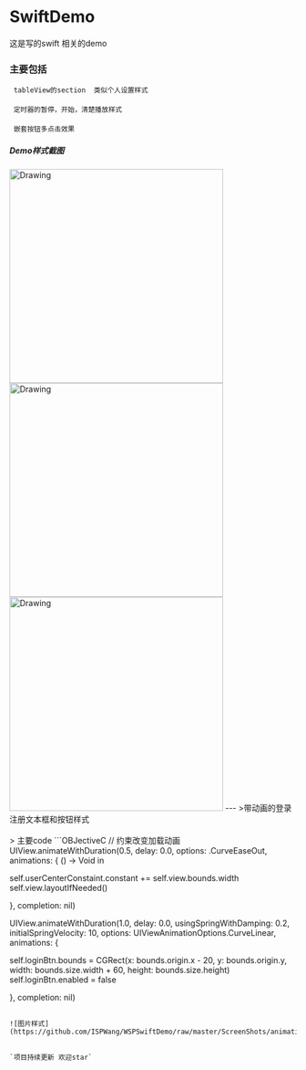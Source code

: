 # SwiftDemo
这是写的swift 相关的demo
### 主要包括
` tableView的section  类似个人设置样式`<br /><br />
` 定时器的暂停，开始，清楚播放样式`<br /><br />
` 嵌套按钮多点击效果`
##### Demo样式截图

<img src="https://github.com/ISPWang/WSPSwiftDemo/raw/master/ScreenShots/tableViewSection.png" alt="Drawing" width="375px" />
<img src="https://github.com/ISPWang/WSPSwiftDemo/raw/master/ScreenShots/playLocalVideo.png" alt="Drawing" width="375px" />
<img src="https://github.com/ISPWang/WSPSwiftDemo/raw/master/ScreenShots/buttonShareStyle.png" alt="Drawing" width="375px" />
---
>带动画的登录注册文本框和按钮样式 <br /><br />
> 主要code
```OBJectiveC
// 约束改变加载动画
UIView.animateWithDuration(0.5, delay: 0.0, options: .CurveEaseOut, animations: { () -> Void in

self.userCenterConstaint.constant += self.view.bounds.width
self.view.layoutIfNeeded()

}, completion: nil)

UIView.animateWithDuration(1.0, delay: 0.0, usingSpringWithDamping: 0.2, initialSpringVelocity: 10, options: UIViewAnimationOptions.CurveLinear, animations: {

self.loginBtn.bounds = CGRect(x: bounds.origin.x - 20, y: bounds.origin.y, width: bounds.size.width + 60, height: bounds.size.height)
self.loginBtn.enabled = false

}, completion: nil)
```

![图片样式](https://github.com/ISPWang/WSPSwiftDemo/raw/master/ScreenShots/animationLogin.gif)


`项目持续更新 欢迎star`
